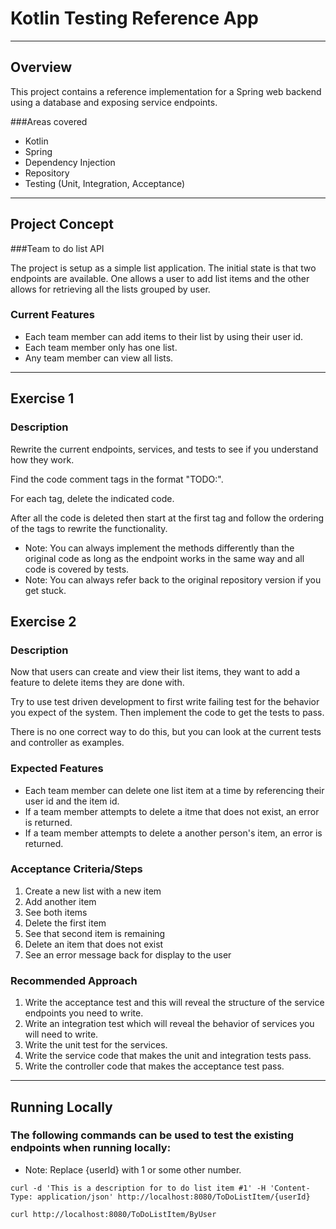# Kotlin Testing Reference App

---

## Overview

This project contains a reference implementation for a Spring web backend using a database and exposing service endpoints.

###Areas covered
- Kotlin
- Spring
- Dependency Injection
- Repository
- Testing (Unit, Integration, Acceptance)

---

## Project Concept

###Team to do list API

The project is setup as a simple list application. The initial state is that two endpoints are available. One allows a user to add list items and the other allows for retrieving all the lists grouped by user.

### Current Features

 - Each team member can add items to their list by using their user id.
 - Each team member only has one list.
 - Any team member can view all lists.

--- 

## Exercise 1

### Description

Rewrite the current endpoints, services, and tests to see if you understand how they work. 

Find the code comment tags in the format "TODO:". 

For each tag, delete the indicated code. 

After all the code is deleted then start at the first tag and follow the ordering of the tags to rewrite the functionality.  

- Note: You can always implement the methods differently than the original code as long as the endpoint works in the same way and all code is covered by tests.
- Note: You can always refer back to the original repository version if you get stuck.


## Exercise 2

### Description

Now that users can create and view their list items, they want to add a feature to delete items they are done with. 

Try to use test driven development to first write failing test for the behavior you expect of the system. Then implement the code to get the tests to pass.

There is no one correct way to do this, but you can look at the current tests and controller as examples.

### Expected Features

- Each team member can delete one list item at a time by referencing their user id and the item id.
- If a team member attempts to delete a itme that does not exist, an error is returned.
- If a team member attempts to delete a another person's item, an error is returned.

### Acceptance Criteria/Steps

1) Create a new list with a new item
2) Add another item
3) See both items
4) Delete the first item
5) See that second item is remaining
6) Delete an item that does not exist
7) See an error message back for display to the user

### Recommended Approach

1) Write the acceptance test and this will reveal the structure of the service endpoints you need to write. 
2) Write an integration test which will reveal the behavior of services you will need to write.
3) Write the unit test for the services.
4) Write the service code that makes the unit and integration tests pass.
5) Write the controller code that makes the acceptance test pass.

---
## Running Locally

### The following commands can be used to test the existing endpoints when running locally:

- Note: Replace {userId} with 1 or some other number.

`curl -d 'This is a description for to do list item #1' -H 'Content-Type: application/json' http://localhost:8080/ToDoListItem/{userId}`

`curl http://localhost:8080/ToDoListItem/ByUser`








